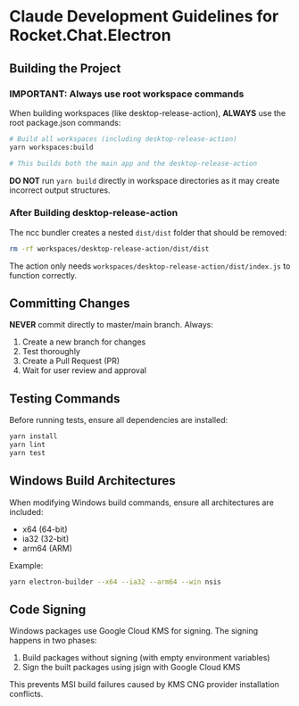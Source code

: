 # Claude Development Guidelines for Rocket.Chat.Electron

## Building the Project

### IMPORTANT: Always use root workspace commands

When building workspaces (like desktop-release-action), **ALWAYS** use the root package.json commands:

```bash
# Build all workspaces (including desktop-release-action)
yarn workspaces:build

# This builds both the main app and the desktop-release-action
```

**DO NOT** run `yarn build` directly in workspace directories as it may create incorrect output structures.

### After Building desktop-release-action

The ncc bundler creates a nested `dist/dist` folder that should be removed:

```bash
rm -rf workspaces/desktop-release-action/dist/dist
```

The action only needs `workspaces/desktop-release-action/dist/index.js` to function correctly.

## Committing Changes

**NEVER** commit directly to master/main branch. Always:
1. Create a new branch for changes
2. Test thoroughly
3. Create a Pull Request (PR)
4. Wait for user review and approval

## Testing Commands

Before running tests, ensure all dependencies are installed:

```bash
yarn install
yarn lint
yarn test
```

## Windows Build Architectures

When modifying Windows build commands, ensure all architectures are included:
- x64 (64-bit)
- ia32 (32-bit)
- arm64 (ARM)

Example:
```bash
yarn electron-builder --x64 --ia32 --arm64 --win nsis
```

## Code Signing

Windows packages use Google Cloud KMS for signing. The signing happens in two phases:
1. Build packages without signing (with empty environment variables)
2. Sign the built packages using jsign with Google Cloud KMS

This prevents MSI build failures caused by KMS CNG provider installation conflicts.